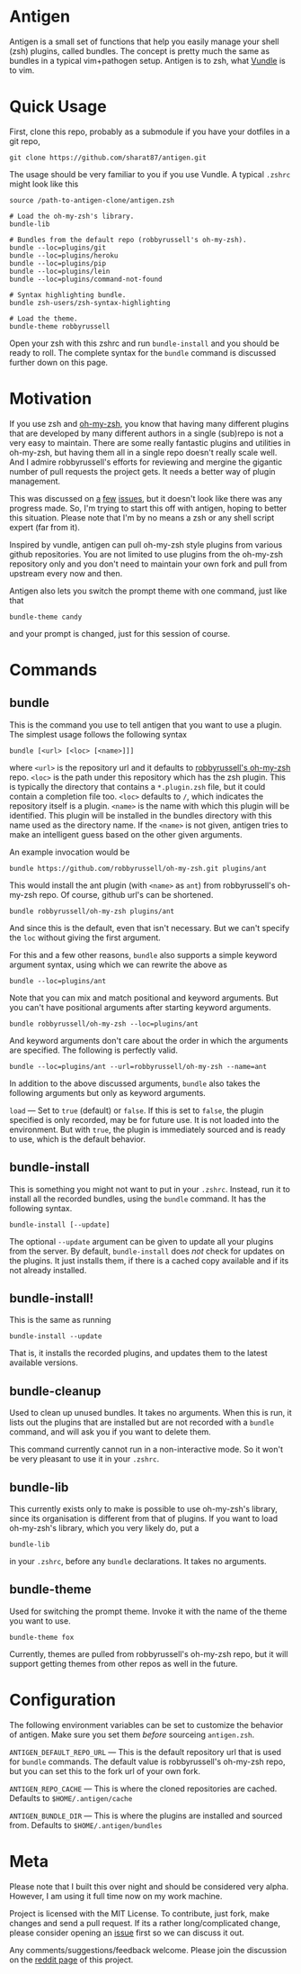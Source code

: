 # Antigen

Antigen is a small set of functions that help you easily manage your shell (zsh)
plugins, called bundles. The concept is pretty much the same as bundles in a
typical vim+pathogen setup. Antigen is to zsh, what [Vundle][] is to vim.

# Quick Usage

First, clone this repo, probably as a submodule if you have your dotfiles in a
git repo,

    git clone https://github.com/sharat87/antigen.git

The usage should be very familiar to you if you use Vundle. A typical `.zshrc`
might look like this

    source /path-to-antigen-clone/antigen.zsh

    # Load the oh-my-zsh's library.
    bundle-lib

    # Bundles from the default repo (robbyrussell's oh-my-zsh).
    bundle --loc=plugins/git
    bundle --loc=plugins/heroku
    bundle --loc=plugins/pip
    bundle --loc=plugins/lein
    bundle --loc=plugins/command-not-found

    # Syntax highlighting bundle.
    bundle zsh-users/zsh-syntax-highlighting

    # Load the theme.
    bundle-theme robbyrussell

Open your zsh with this zshrc and run `bundle-install` and you should be ready
to roll. The complete syntax for the `bundle` command is discussed further down
on this page.

# Motivation

If you use zsh and [oh-my-zsh][], you know that having many different plugins
that are developed by many different authors in a single (sub)repo is not a very
easy to maintain. There are some really fantastic plugins and utilities in
oh-my-zsh, but having them all in a single repo doesn't really scale well. And I
admire robbyrussell's efforts for reviewing and mergine the gigantic number of
pull requests the project gets. It needs a better way of plugin management.

This was discussed on [a][1] [few][2] [issues][3], but it doesn't look like
there was any progress made. So, I'm trying to start this off with antigen,
hoping to better this situation. Please note that I'm by no means a zsh or any
shell script expert (far from it).

[1]: https://github.com/robbyrussell/oh-my-zsh/issues/465
[2]: https://github.com/robbyrussell/oh-my-zsh/issues/377
[3]: https://github.com/robbyrussell/oh-my-zsh/issues/1014

Inspired by vundle, antigen can pull oh-my-zsh style plugins from various github
repositories. You are not limited to use plugins from the oh-my-zsh repository
only and you don't need to maintain your own fork and pull from upstream every
now and then.

Antigen also lets you switch the prompt theme with one command, just like that

    bundle-theme candy

and your prompt is changed, just for this session of course.

# Commands

## bundle

This is the command you use to tell antigen that you want to use a plugin. The
simplest usage follows the following syntax

    bundle [<url> [<loc> [<name>]]]

where `<url>` is the repository url and it defaults to [robbyrussell's
oh-my-zsh][oh-my-zsh] repo. `<loc>` is the path under this repository which has
the zsh plugin. This is typically the directory that contains a `*.plugin.zsh`
file, but it could contain a completion file too. `<loc>` defaults to `/`, which
indicates the repository itself is a plugin. `<name>` is the name with which
this plugin will be identified. This plugin will be installed in the bundles
directory with this name used as the directory name. If the `<name>` is not
given, antigen tries to make an intelligent guess based on the other given
arguments.

An example invocation would be

    bundle https://github.com/robbyrussell/oh-my-zsh.git plugins/ant

This would install the ant plugin (with `<name>` as `ant`) from robbyrussell's
oh-my-zsh repo. Of course, github url's can be shortened.

    bundle robbyrussell/oh-my-zsh plugins/ant

And since this is the default, even that isn't necessary. But we can't specify
the `loc` without giving the first argument.

For this and a few other reasons, `bundle` also supports a simple keyword
argument syntax, using which we can rewrite the above as

    bundle --loc=plugins/ant

Note that you can mix and match positional and keyword arguments. But you can't
have positional arguments after starting keyword arguments.

    bundle robbyrussell/oh-my-zsh --loc=plugins/ant

And keyword arguments don't care about the order in which the arguments are
specified. The following is perfectly valid.

    bundle --loc=plugins/ant --url=robbyrussell/oh-my-zsh --name=ant

In addition to the above discussed arguments, `bundle` also takes the following
arguments but only as keyword arguments.

`load` &mdash; Set to `true` (default) or `false`. If this is set to `false`,
the plugin specified is only recorded, may be for future use. It is not loaded
into the environment. But with `true`, the plugin is immediately sourced and
is ready to use, which is the default behavior.

## bundle-install

This is something you might not want to put in your `.zshrc`. Instead, run it to
install all the recorded bundles, using the `bundle` command. It has the
following syntax.

    bundle-install [--update]

The optional `--update` argument can be given to update all your plugins from
the server. By default, `bundle-install` does *not* check for updates on the
plugins. It just installs them, if there is a cached copy available and if its
not already installed.

## bundle-install!

This is the same as running

    bundle-install --update

That is, it installs the recorded plugins, and updates them to the latest
available versions.

## bundle-cleanup

Used to clean up unused bundles. It takes no arguments. When this is run, it
lists out the plugins that are installed but are not recorded with a `bundle`
command, and will ask you if you want to delete them.

This command currently cannot run in a non-interactive mode. So it won't be very
pleasant to use it in your `.zshrc`.

## bundle-lib

This currently exists only to make is possible to use oh-my-zsh's library, since
its organisation is different from that of plugins. If you want to load
oh-my-zsh's library, which you very likely do, put a

    bundle-lib

in  your `.zshrc`, before any `bundle` declarations. It takes no arguments.

## bundle-theme

Used for switching the prompt theme. Invoke it with the name of the theme you
want to use.

    bundle-theme fox

Currently, themes are pulled from robbyrussell's oh-my-zsh repo, but it will
support getting themes from other repos as well in the future.

# Configuration

The following environment variables can be set to customize the behavior of
antigen. Make sure you set them *before* sourceing `antigen.zsh`.

`ANTIGEN_DEFAULT_REPO_URL` &mdash; This is the default repository url that is
used for `bundle` commands. The default value is robbyrussell's oh-my-zsh repo,
but you can set this to the fork url of your own fork.

`ANTIGEN_REPO_CACHE` &mdash; This is where the cloned repositories are cached.
Defaults to `$HOME/.antigen/cache`

`ANTIGEN_BUNDLE_DIR` &mdash; This is where the plugins are installed and sourced
from. Defaults to `$HOME/.antigen/bundles`

# Meta

Please note that I built this over night and should be considered very alpha.
However, I am using it full time now on my work machine.

Project is licensed with the MIT License. To contribute, just fork, make changes
and send a pull request. If its a rather long/complicated change, please
consider opening an [issue][] first so we can discuss it out.

Any comments/suggestions/feedback welcome. Please join the discussion on the
[reddit page][] of this project.

[Vundle]: https://github.com/gmarik/vundle
[oh-my-zsh]: https://github.com/robbyrussell/oh-my-zsh
[issue]: https://github.com/sharat87/antigen/issues
[reddit page]: http://www.reddit.com/r/commandline/comments/u4f26/antigen_a_plugin_manager_for_zsh_shell/
